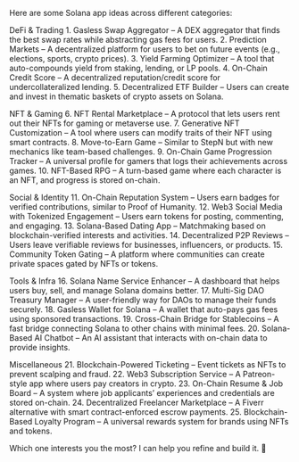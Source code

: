 Here are some Solana app ideas across different categories:

DeFi & Trading
	1.	Gasless Swap Aggregator – A DEX aggregator that finds the best swap rates while abstracting gas fees for users.
	2.	Prediction Markets – A decentralized platform for users to bet on future events (e.g., elections, sports, crypto prices).
	3.	Yield Farming Optimizer – A tool that auto-compounds yield from staking, lending, or LP pools.
	4.	On-Chain Credit Score – A decentralized reputation/credit score for undercollateralized lending.
	5.	Decentralized ETF Builder – Users can create and invest in thematic baskets of crypto assets on Solana.

NFT & Gaming
	6.	NFT Rental Marketplace – A protocol that lets users rent out their NFTs for gaming or metaverse use.
	7.	Generative NFT Customization – A tool where users can modify traits of their NFT using smart contracts.
	8.	Move-to-Earn Game – Similar to StepN but with new mechanics like team-based challenges.
	9.	On-Chain Game Progression Tracker – A universal profile for gamers that logs their achievements across games.
	10.	NFT-Based RPG – A turn-based game where each character is an NFT, and progress is stored on-chain.

Social & Identity
	11.	On-Chain Reputation System – Users earn badges for verified contributions, similar to Proof of Humanity.
	12.	Web3 Social Media with Tokenized Engagement – Users earn tokens for posting, commenting, and engaging.
	13.	Solana-Based Dating App – Matchmaking based on blockchain-verified interests and activities.
	14.	Decentralized P2P Reviews – Users leave verifiable reviews for businesses, influencers, or products.
	15.	Community Token Gating – A platform where communities can create private spaces gated by NFTs or tokens.

Tools & Infra
	16.	Solana Name Service Enhancer – A dashboard that helps users buy, sell, and manage Solana domains better.
	17.	Multi-Sig DAO Treasury Manager – A user-friendly way for DAOs to manage their funds securely.
	18.	Gasless Wallet for Solana – A wallet that auto-pays gas fees using sponsored transactions.
	19.	Cross-Chain Bridge for Stablecoins – A fast bridge connecting Solana to other chains with minimal fees.
	20.	Solana-Based AI Chatbot – An AI assistant that interacts with on-chain data to provide insights.

Miscellaneous
	21.	Blockchain-Powered Ticketing – Event tickets as NFTs to prevent scalping and fraud.
	22.	Web3 Subscription Service – A Patreon-style app where users pay creators in crypto.
	23.	On-Chain Resume & Job Board – A system where job applicants’ experiences and credentials are stored on-chain.
	24.	Decentralized Freelancer Marketplace – A Fiverr alternative with smart contract-enforced escrow payments.
	25.	Blockchain-Based Loyalty Program – A universal rewards system for brands using NFTs and tokens.

Which one interests you the most? I can help you refine and build it. 🚀
